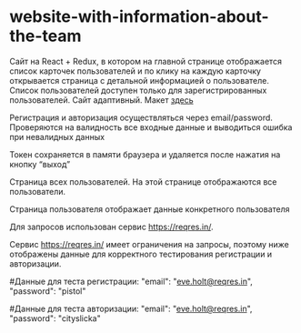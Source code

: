 # website-with-information-about-the-team

Сайт на React + Redux, в котором на главной странице отображается список карточек пользователей и по клику на каждую карточку открывается страница с детальной информацией о пользователе. Список пользователей доступен только для зарегистрированных пользователей. Сайт адаптивный. Макет [здесь](https://www.figma.com/file/Nw9TJYCeh8Tmi9cX3KxyqO/%D0%A2%D0%B5%D1%81%D1%82%D0%BE%D0%B2%D0%BE%D0%B5.-%D0%A4%D1%80%D0%BE%D0%BD%D1%82%D0%B5%D0%BD%D0%B4?node-id=0%3A1)

Регистрация и авторизация осуществляться через email/password. Проверяются на валидность все входные данные и выводиться ошибка при невалидных данных

Токен сохраняется в памяти браузера и удаляется после нажатия на кнопку “выход”

Страница всех пользователей. На этой странице отображаются все пользователи. 

Страница пользователя отображает данные конкретного пользователя

Для запросов использован сервис https://reqres.in/.

Сервис https://reqres.in/ имеет ограничения на запросы, поэтому ниже отображены данные для корректного тестирования регистрации и авторизации.

#Данные для теста регистрации:
    "email": "eve.holt@reqres.in",
    "password": "pistol"

#Данные для теста авторизации:
    "email": "eve.holt@reqres.in",
    "password": "cityslicka"